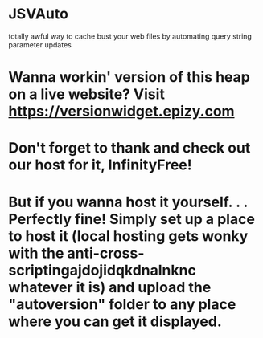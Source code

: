 # JSVAuto
totally awful way to cache bust your web files by automating query string parameter updates

# Wanna workin' version of this heap on a live website? Visit https://versionwidget.epizy.com
# Don't forget to thank and check out our host for it, InfinityFree!

# But if you wanna host it yourself. . . Perfectly fine! Simply set up a place to host it (local hosting gets wonky with the anti-cross-scriptingajdojidqkdnalnknc whatever it is) and upload the "autoversion" folder to any place where you can get it displayed.
